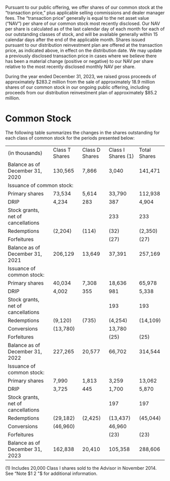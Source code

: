 Pursuant to our public offering, we offer shares of our common stock at the “transaction price,” plus applicable selling commissions and dealer manager fees. The “transaction price” generally is equal to the net asset value (“NAV”) per share of our common stock most recently disclosed. Our NAV per share is calculated as of the last calendar day of each month for each of our outstanding classes of stock, and will be available generally within 15 calendar days after the end of the applicable month. Shares issued pursuant to our distribution reinvestment plan are offered at the transaction price, as indicated above, in effect on the distribution date. We may update a previously disclosed transaction price in cases where we believe there has been a material change (positive or negative) to our NAV per share relative to the most recently disclosed monthly NAV per share.

During the year ended December 31, 2023, we raised gross proceeds of approximately $\$ 283.2$ million from the sale of approximately 18.9 million shares of our common stock in our ongoing public offering, including proceeds from our distribution reinvestment plan of approximately $\$ 85.2$ million.

# Common Stock

The following table summarizes the changes in the shares outstanding for each class of common stock for the periods presented below:   

<table><tr><td>(in thousands)</td><td>Class T Shares</td><td>Class D Shares</td><td>Class I Shares (1)</td><td>Total Shares</td></tr><tr><td>Balance as of December 31, 2020</td><td>130,565</td><td>7,866</td><td>3,040</td><td>141,471</td></tr><tr><td colspan="3">Issuance of common stock:</td><td></td><td></td></tr><tr><td> Primary shares</td><td>73,534</td><td>5,614</td><td>33,790</td><td>112,938</td></tr><tr><td>DRIP</td><td>4,234</td><td>283</td><td>387</td><td>4,904</td></tr><tr><td>Stock grants, net of cancellations</td><td></td><td></td><td>233</td><td>233</td></tr><tr><td>Redemptions</td><td>(2,204)</td><td>(114)</td><td>(32)</td><td>(2,350)</td></tr><tr><td>Forfeitures</td><td></td><td></td><td>(27)</td><td>(27)</td></tr><tr><td>Balance as of December 31, 2021</td><td>206,129</td><td>13,649</td><td>37,391</td><td>257,169</td></tr><tr><td>Issuance of common stock:</td><td></td><td></td><td></td><td></td></tr><tr><td> Primary shares</td><td>40,034</td><td>7,308</td><td>18,636</td><td>65,978</td></tr><tr><td>DRIP</td><td>4,002</td><td>355</td><td>981</td><td>5,338</td></tr><tr><td>Stock grants, net of cancellations</td><td></td><td></td><td>193</td><td>193</td></tr><tr><td>Redemptions</td><td>(9,120)</td><td>(735)</td><td>(4,254)</td><td>(14,109)</td></tr><tr><td>Conversions</td><td>(13,780)</td><td></td><td>13,780</td><td></td></tr><tr><td>Forfeitures</td><td></td><td></td><td>(25)</td><td>(25)</td></tr><tr><td>Balance as of December 31, 2022</td><td>227,265</td><td>20,577</td><td>66,702</td><td>314,544</td></tr><tr><td>Issuance of common stock:</td><td></td><td></td><td></td><td></td></tr><tr><td> Primary shares</td><td>7,990</td><td>1,813</td><td>3,259</td><td>13,062</td></tr><tr><td>DRIP</td><td>3,725</td><td>445</td><td>1,700</td><td>5,870</td></tr><tr><td>Stock grants, net of cancellations</td><td></td><td></td><td>197</td><td>197</td></tr><tr><td>Redemptions</td><td>(29,182)</td><td>(2,425)</td><td>(13,437)</td><td>(45,044)</td></tr><tr><td>Conversions</td><td>(46,960)</td><td></td><td>46,960</td><td></td></tr><tr><td>Forfeitures</td><td></td><td></td><td>(23)</td><td>(23)</td></tr><tr><td>Balance as of December 31, 2023</td><td>162,838</td><td>20,410</td><td>105,358</td><td>288,606</td></tr></table>

(1) Includes 20,000 Class I shares sold to the Advisor in November 2014. See “Note $1 2 "$ for additional information.